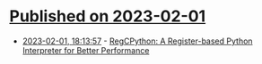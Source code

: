 # [Published on 2023-02-01](index.md)

* [2023-02-01, 18:13:57](https://lobste.rs/s/ilpbug/regcpython_register_based_python) - [RegCPython: A Register-based Python Interpreter for Better Performance](https://dl.acm.org/doi/10.1145/3568973)
